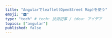 ```yaml
---
title: "Angularでleaflet(OpenStreet Map)を使う"
emoji: "🅰️"
type: "tech" # tech: 技術記事 / idea: アイデア
topics: ["angular"]
published: false
---
```


